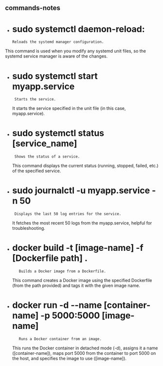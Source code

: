 ## commands-notes
-  # sudo systemctl daemon-reload: 
       Reloads the systemd manager configuration.
  This command is used when you modify any systemd unit files, so the systemd service manager is aware of the changes.

  
- # sudo systemctl start myapp.service
       Starts the service.
  It starts the service specified in the unit file (in this case, myapp.service).

- # sudo systemctl status [service_name]
       Shows the status of a service.
  This command displays the current status (running, stopped, failed, etc.) of the specified service.

- # sudo journalctl -u myapp.service -n 50
       Displays the last 50 log entries for the service.
  It fetches the most recent 50 logs from the myapp.service, helpful for troubleshooting.

- # docker build -t [image-name] -f [Dockerfile path] .
         Builds a Docker image from a Dockerfile.
  This command creates a Docker image using the specified Dockerfile (from the path provided) and tags it with the given image name.

- # docker run -d --name [container-name] -p 5000:5000 [image-name]
         Runs a Docker container from an image.
  This runs the Docker container in detached mode (-d), assigns it a name ([container-name]), maps port 5000 from the container to port 5000 on the host, and specifies the image to use ([image-name]).
